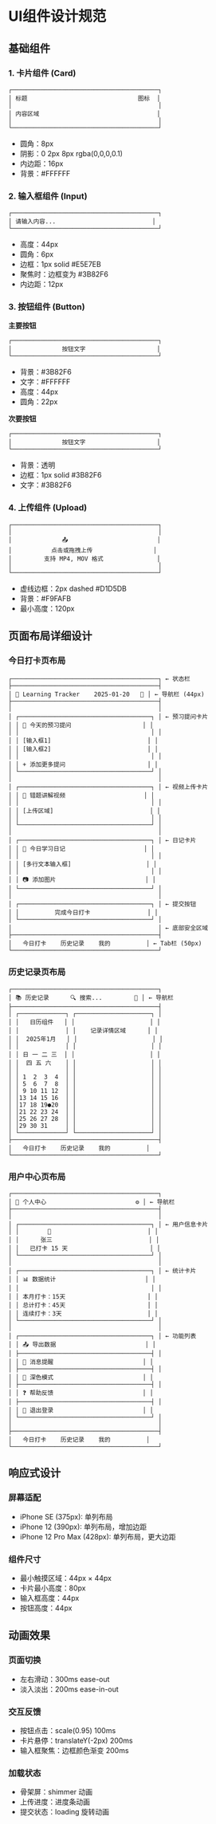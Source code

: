 # UI组件设计规范

## 基础组件

### 1. 卡片组件 (Card)
```
┌─────────────────────────────────────────┐
│ 标题                               图标  │
│                                         │
│ 内容区域                                 │
│                                         │
└─────────────────────────────────────────┘
```
- 圆角：8px
- 阴影：0 2px 8px rgba(0,0,0,0.1)
- 内边距：16px
- 背景：#FFFFFF

### 2. 输入框组件 (Input)
```
┌─────────────────────────────────────────┐
│ 请输入内容...                           │
└─────────────────────────────────────────┘
```
- 高度：44px
- 圆角：6px
- 边框：1px solid #E5E7EB
- 聚焦时：边框变为 #3B82F6
- 内边距：12px

### 3. 按钮组件 (Button)

**主要按钮**
```
┌─────────────────────────────────────────┐
│              按钮文字                    │
└─────────────────────────────────────────┘
```
- 背景：#3B82F6
- 文字：#FFFFFF
- 高度：44px
- 圆角：22px

**次要按钮**
```
┌─────────────────────────────────────────┐
│              按钮文字                    │
└─────────────────────────────────────────┘
```
- 背景：透明
- 边框：1px solid #3B82F6
- 文字：#3B82F6

### 4. 上传组件 (Upload)
```
┌─────────────────────────────────────────┐
│                                         │
│              📤                         │
│           点击或拖拽上传                 │
│         支持 MP4, MOV 格式               │
│                                         │
└─────────────────────────────────────────┘
```
- 虚线边框：2px dashed #D1D5DB
- 背景：#F9FAFB
- 最小高度：120px

## 页面布局详细设计

### 今日打卡页布局
```
┌─────────────────────────────────────────┐ ← 状态栏
├─────────────────────────────────────────┤
│ 🎯 Learning Tracker    2025-01-20   👤 │ ← 导航栏 (44px)
├─────────────────────────────────────────┤
│                                         │
│ ┌─────────────────────────────────────┐ │ ← 预习提问卡片
│ │ 📝 今天的预习提问                    │ │
│ │                                     │ │
│ │ [输入框1]                           │ │
│ │ [输入框2]                           │ │
│ │                                     │ │
│ │ + 添加更多提问                       │ │
│ └─────────────────────────────────────┘ │
│                                         │
│ ┌─────────────────────────────────────┐ │ ← 视频上传卡片
│ │ 🎥 错题讲解视频                      │ │
│ │                                     │ │
│ │ [上传区域]                           │ │
│ │                                     │ │
│ └─────────────────────────────────────┘ │
│                                         │
│ ┌─────────────────────────────────────┐ │ ← 日记卡片
│ │ 📖 今日学习日记                      │ │
│ │                                     │ │
│ │ [多行文本输入框]                     │ │
│ │                                     │ │
│ │ 📷 添加图片                         │ │
│ └─────────────────────────────────────┘ │
│                                         │
│ ┌─────────────────────────────────────┐ │ ← 提交按钮
│ │          完成今日打卡                │ │
│ └─────────────────────────────────────┘ │
│                                         │ ← 底部安全区域
├─────────────────────────────────────────┤
│   今日打卡    历史记录    我的          │ ← Tab栏 (50px)
└─────────────────────────────────────────┘
```

### 历史记录页布局
```
┌─────────────────────────────────────────┐
│ 📚 历史记录      🔍 搜索...         👤 │ ← 导航栏
├─────────────────────────────────────────┤
│ ┌─────────────┐ ┌─────────────────────┐ │
│ │   日历组件   │ │                     │ │
│ │             │ │    记录详情区域      │ │
│ │  2025年1月   │ │                     │ │
│ │             │ │                     │ │
│ │ 日 一 二 三  │ │                     │ │
│ │  四 五 六    │ │                     │ │
│ │             │ │                     │ │
│ │ 1  2  3  4  │ │                     │ │
│ │ 5  6  7  8  │ │                     │ │
│ │ 9 10 11 12  │ │                     │ │
│ │13 14 15 16  │ │                     │ │
│ │17 18 19●20  │ │                     │ │
│ │21 22 23 24  │ │                     │ │
│ │25 26 27 28  │ │                     │ │
│ │29 30 31     │ │                     │ │
│ └─────────────┘ └─────────────────────┘ │
├─────────────────────────────────────────┤
│   今日打卡    历史记录    我的          │
└─────────────────────────────────────────┘
```

### 用户中心页布局
```
┌─────────────────────────────────────────┐
│ 👤 个人中心                         ⚙️ │ ← 导航栏
├─────────────────────────────────────────┤
│                                         │
│ ┌─────────────────────────────────────┐ │ ← 用户信息卡片
│ │        👤                           │ │
│ │      张三                           │ │
│ │   已打卡 15 天                       │ │
│ └─────────────────────────────────────┘ │
│                                         │
│ ┌─────────────────────────────────────┐ │ ← 统计卡片
│ │ 📊 数据统计                         │ │
│ │                                     │ │
│ │ 本月打卡：15天                       │ │
│ │ 总计打卡：45天                       │ │
│ │ 连续打卡：3天                        │ │
│ └─────────────────────────────────────┘ │
│                                         │
│ ┌─────────────────────────────────────┐ │ ← 功能列表
│ │ 📤 导出数据                         │ │
│ ├─────────────────────────────────────┤ │
│ │ 🔔 消息提醒                         │ │
│ ├─────────────────────────────────────┤ │
│ │ 🌙 深色模式                         │ │
│ ├─────────────────────────────────────┤ │
│ │ ❓ 帮助反馈                         │ │
│ ├─────────────────────────────────────┤ │
│ │ 🚪 退出登录                         │ │
│ └─────────────────────────────────────┘ │
│                                         │
├─────────────────────────────────────────┤
│   今日打卡    历史记录    我的          │
└─────────────────────────────────────────┘
```

## 响应式设计

### 屏幕适配
- iPhone SE (375px): 单列布局
- iPhone 12 (390px): 单列布局，增加边距
- iPhone 12 Pro Max (428px): 单列布局，更大边距

### 组件尺寸
- 最小触摸区域：44px × 44px
- 卡片最小高度：80px
- 输入框高度：44px
- 按钮高度：44px

## 动画效果

### 页面切换
- 左右滑动：300ms ease-out
- 淡入淡出：200ms ease-in-out

### 交互反馈
- 按钮点击：scale(0.95) 100ms
- 卡片悬停：translateY(-2px) 200ms
- 输入框聚焦：边框颜色渐变 200ms

### 加载状态
- 骨架屏：shimmer 动画
- 上传进度：进度条动画
- 提交状态：loading 旋转动画